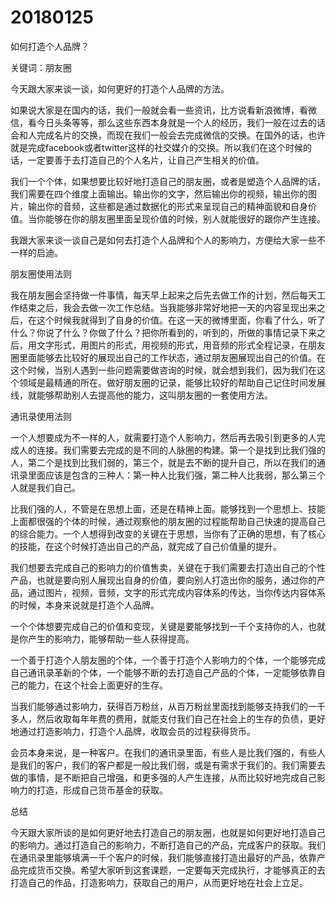 # 20180125
如何打造个人品牌？

关键词：朋友圈

今天跟大家来谈一谈，如何更好的打造个人品牌的方法。

如果说大家是在国内的话，我们一般就会看一些资讯，比方说看新浪微博，看微信，看今日头条等等，那么这些东西本身就是一个人的经历，我们一般在过去的话会和人完成名片的交换，而现在我们一般会去完成微信的交换。在国外的话，也许就是完成facebook或者twitter这样的社交媒介的交换。所以我们在这个时候的话，一定要善于去打造自己的个人名片，让自己产生相关的价值。

我们一个个体，如果想要比较好地打造自己的朋友圈，或者是塑造个人品牌的话，我们需要在四个维度上面输出。输出你的文字，然后输出你的视频，输出你的图片，输出你的音频，这些都是通过数据化的形式来呈现自己的精神面貌和自身价值。当你能够在你的朋友圈里面呈现价值的时候，别人就能很好的跟你产生连接。

我跟大家来谈一谈自己是如何去打造个人品牌和个人的影响力，方便给大家一些不一样的启迪。

朋友圈使用法则

我在朋友圈会坚持做一件事情，每天早上起来之后先去做工作的计划，然后每天工作结束之后，我会去做一次工作总结。当我能够非常好地把一天的内容呈现出来之后，在这个时候我就得到了自身的价值。在这一天的微博里面，你看了什么，听了什么？你说了什么？你做了什么？把你所看到的，听到的，所做的事情记录下来之后，用文字形式，用图片的形式，用视频的形式，用音频的形式全程记录，在朋友圈里面能够去比较好的展现出自己的工作状态，通过朋友圈展现出自己的价值。在这个时候，当别人遇到一些问题需要做咨询的时候，就会想到我们，因为我们在这个领域是最精通的所在。做好朋友圈的记录，能够比较好的帮助自己记住时间发展线，就能够帮助别人去提高他的能力，这叫朋友圈的一套使用方法。

通讯录使用法则

一个人想要成为不一样的人，就需要打造个人影响力，然后再去吸引到更多的人完成人的连接。我们需要去完成的是不同的人脉圈的构建。第一个是找到比我们强的人，第二个是找到比我们弱的，第三个，就是去不断的提升自己，所以在我们的通讯录里面应该是包含的三种人：第一种人比我们强，第二种人比我弱，那么第三个人就是我们自己。

比我们强的人，不管是在思想上面，还是在精神上面。能够找到一个思想上、技能上面都很强的个体的时候，通过观察他的朋友圈的过程能帮助自己快速的提高自己的综合能力。一个人想得到改变的关键在于思想，当你有了正确的思想，有了核心的技能，在这个时候打造出自己的产品，就完成了自己价值量的提升。

我们想要去完成自己的影响力的价值售卖，关键在于我们需要去打造出自己的个性产品，也就是要向别人展现出自身的价值，要向别人打造出你的服务，通过你的产品，通过图片，视频，音频，文字的形式完成内容体系的传达，当你传达内容体系的时候，本身来说就是打造个人品牌。

一个个体想要完成自己的价值和变现，关键是要能够找到一千个支持你的人，也就是你产生的影响力，能够帮助一些人获得提高。

一个善于打造个人朋友圈的个体，一个善于打造个人影响力的个体，一个能够完成自己通讯录革新的个体，一个能够不断的去打造自己产品的个体，一定能够依靠自己的能力，在这个社会上面更好的生存。

当我们能够通过影响力，获得百万粉丝，从百万粉丝里面找到能够支持我们的一千多人，然后收取每年年费的费用，就能支付我们自己在社会上的生存的负债，更好地通过打造影响力，打造个人品牌，收取会员的过程获得货币。

会员本身来说，是一种客户。在我们的通讯录里面，有些人是比我们强的，有些人是我们的客户，我们的客户都是一般比我们弱，或是有需求于我们的。我们需要去做的事情，是不断把自己增强，和更多强的人产生连接，从而比较好地完成自己影响力的打造，形成自己货币基金的获取。

总结

今天跟大家所谈的是如何更好地去打造自己的朋友圈，也就是如何更好地打造自己的影响力。通过打造自己的影响力，不断打造自己的产品，完成客户的获取。我们在通讯录里能够填满一千个客户的时候，我们能够直接打造出最好的产品，依靠产品完成货币交换。希望大家听到这套课题，一定要每天完成执行，才能够真正的去打造自己的作品，打造影响力，获取自己的用户，从而更好地在社会上立足。
